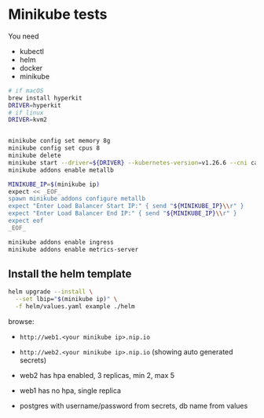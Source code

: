 # Minikube tests

You need

* kubectl
* helm
* docker
* minikube

```bash
# if macOS
brew install hyperkit
DRIVER=hyperkit
# if linux
DRIVER=kvm2


minikube config set memory 8g
minikube config set cpus 8
minikube delete
minikube start --driver=${DRIVER} --kubernetes-version=v1.26.6 --cni calico --extra-config=kubelet.housekeeping-interval=10s --static-ip=192.168.200.200
minikube addons enable metallb

MINIKUBE_IP=$(minikube ip)
expect << _EOF_
spawn minikube addons configure metallb
expect "Enter Load Balancer Start IP:" { send "${MINIKUBE_IP}\\r" }
expect "Enter Load Balancer End IP:" { send "${MINIKUBE_IP}\\r" }
expect eof
_EOF_

minikube addons enable ingress
minikube addons enable metrics-server
```

## Install the helm template

```bash
helm upgrade --install \
  --set lbip="$(minikube ip)" \
  -f helm/values.yaml example ./helm
```

browse:

* `http://web1.<your minikube ip>.nip.io`
* `http://web2.<your minikube ip>.nip.io` (showing auto generated secrets)

* web2 has hpa enabled, 3 replicas, min 2, max 5
* web1 has no hpa, single replica
* postgres with username/password from secrets, db name from values
